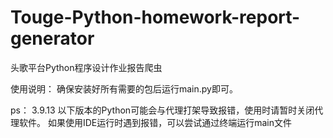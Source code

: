 # Touge-Python-homework-report-generator
头歌平台Python程序设计作业报告爬虫

使用说明：
确保安装好所有需要的包后运行main.py即可。

ps：
3.9.13 以下版本的Python可能会与代理打架导致报错，使用时请暂时关闭代理软件。
如果使用IDE运行时遇到报错，可以尝试通过终端运行main文件

